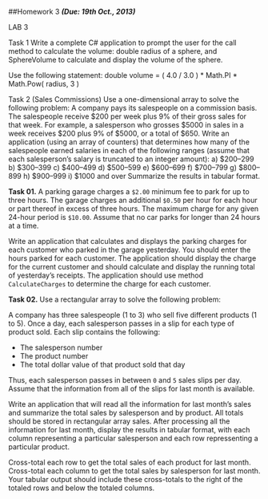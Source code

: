 ##Homework 3
***(Due: 19th Oct., 2013)***



LAB 3

Task 1
Write a complete C# application to prompt the user for the call method to calculate the volume:
double radius of a sphere, and SphereVolume to calculate and display the volume of the sphere.

Use the following statement:
double volume = ( 4.0 / 3.0 ) * Math.PI * Math.Pow( radius, 3 )

Task 2
(Sales Commissions)
Use a one-dimensional array to solve the following problem:  A company pays its salespeople on a commission basis. The salespeople receive $200 per week plus 9% of their gross sales for that week. For example, a salesperson who grosses $5000 in sales in a week receives $200 plus 9% of $5000, or a total of $650.
Write an application (using an array of counters) that determines how many of the salespeople earned salaries in each of the following ranges (assume that each salesperson’s salary is truncated to an integer amount):
a) $200–299
b) $300–399
c) $400–499
d) $500–599
e) $600–699
f) $700–799
g) $800–899
h) $900–999
i) $1000 and over
Summarize the results in tabular format.











**Task 01.** A parking garage charges a `$2.00` minimum fee to park for up to three hours. The garage charges an additional `$0.50` per hour for each hour or part thereof in excess of three hours. The maximum charge for any given 24-hour period is `$10.00`. Assume that no car parks for longer than 24 hours at a time.

Write an application that calculates and displays the parking charges for each customer who parked in the garage yesterday. You should enter the hours parked for each customer. The application should display the charge for the current customer and should calculate and display the running total of yesterday’s receipts. The application should use method `CalculateCharges` to determine the charge for each customer.

**Task 02.** Use a rectangular array to solve the following problem:

A company has three salespeople (1 to 3) who sell five different products (1 to 5). Once a day, each salesperson passes in a slip for each type of product sold. Each slip contains the following:
* The salesperson number
* The product number
* The total dollar value of that product sold that day

Thus, each salesperson passes in between `0` and `5` sales slips per day. Assume that the information from all of the slips for last month is available.

Write an application that will read all the information for last month’s sales and summarize the total sales by salesperson and by product. All totals should be stored in rectangular array sales. After processing all the information for last month, display the results in tabular format, with each column representing a particular salesperson and each row repressenting a particular product.

Cross-total each row to get the total sales of each product for last month. Cross-total each column to get the total sales by salesperson for last month. Your tabular output should include these cross-totals to the right of the totaled rows and below the totaled columns.